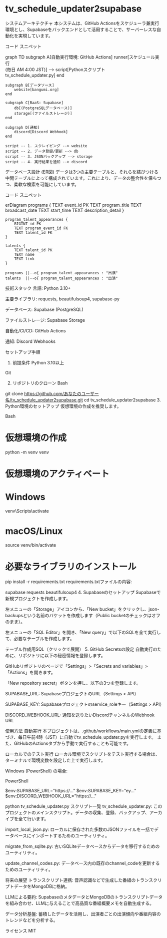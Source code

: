 # tv_schedule_updater2supabase

システムアーキテクチャ
本システムは、GitHub Actionsをスケジューラ兼実行環境とし、Supabaseをバックエンドとして活用することで、サーバーレスな自動化を実現しています。

コード スニペット

graph TD
    subgraph A[自動実行環境: GitHub Actions]
        runner[スケジュール実行<br>(毎日 AM 4:00 JST)] --> script[Pythonスクリプト<br>tv_schedule_updater.py]
    end

    subgraph B[データソース]
        website[bangumi.org]
    end

    subgraph C[BaaS: Supabase]
        db[(PostgreSQLデータベース)]
        storage[(ファイルストレージ)]
    end
    
    subgraph D[通知]
        discord[Discord Webhook]
    end

    script -- 1. スクレイピング --> website
    script -- 2. データ登録/更新 --> db
    script -- 3. JSONバックアップ --> storage
    script -- 4. 実行結果を通知 --> discord
データベース設計 (ER図)
データは3つの主要テーブルと、それらを結びつける中間テーブルによって構成されています。これにより、データの整合性を保ちつつ、柔軟な検索を可能にしています。

コード スニペット

erDiagram
    programs {
        TEXT event_id PK
        TEXT program_title
        TEXT broadcast_date
        TEXT start_time
        TEXT description_detail
    }

    program_talent_appearances {
        BIGINT id PK
        TEXT program_event_id FK
        TEXT talent_id FK
    }

    talents {
        TEXT talent_id PK
        TEXT name
        TEXT link
    }

    programs ||--o{ program_talent_appearances : "出演"
    talents  ||--o{ program_talent_appearances : "出演"
技術スタック
言語: Python 3.10+

主要ライブラリ: requests, beautifulsoup4, supabase-py

データベース: Supabase (PostgreSQL)

ファイルストレージ: Supabase Storage

自動化/CI/CD: GitHub Actions

通知: Discord Webhooks

セットアップ手順
1. 前提条件
Python 3.10以上

Git

2. リポジトリのクローン
Bash

git clone https://github.com/あなたのユーザー名/tv_schedule_updater2supabase.git
cd tv_schedule_updater2supabase
3. Python環境のセットアップ
仮想環境の作成を推奨します。

Bash

# 仮想環境の作成
python -m venv venv
# 仮想環境のアクティベート
# Windows
venv\Scripts\activate
# macOS/Linux
source venv/bin/activate

# 必要なライブラリのインストール
pip install -r requirements.txt
requirements.txtファイルの内容:

supabase
requests
beautifulsoup4
4. Supabaseのセットアップ
Supabaseで新規プロジェクトを作成します。

左メニューの「Storage」アイコンから、「New bucket」をクリックし、json-backupsという名前のバケットを作成します（Public bucketのチェックはオフのまま）。

左メニューの「SQL Editor」を開き、「New query」で以下のSQLを全て実行して、必要なテーブルを作成します。

テーブル作成用SQL（クリックで展開）
5. GitHub Secretsの設定
自動実行のために、リポジトリに以下の秘密情報を登録します。

GitHubリポジトリのページで「Settings」>「Secrets and variables」>「Actions」を開きます。

「New repository secret」ボタンを押し、以下の3つを登録します。

SUPABASE_URL: SupabaseプロジェクトのURL（Settings > API）

SUPABASE_KEY: Supabaseプロジェクトのservice_roleキー（Settings > API）

DISCORD_WEBHOOK_URL: 通知を送りたいDiscordチャンネルのWebhook URL

使用方法
自動実行
本プロジェクトは、.github/workflows/main.ymlの定義に基づき、毎日午前4時（JST）に自動でtv_schedule_updater.pyを実行します。
また、GitHubのActionsタブから手動で実行することも可能です。

ローカルでのテスト実行
ローカル環境でスクリプトをテスト実行する場合は、ターミナルで環境変数を設定した上で実行します。

Windows (PowerShell) の場合:

PowerShell

$env:SUPABASE_URL="https://..."
$env:SUPABASE_KEY="ey..."
$env:DISCORD_WEBHOOK_URL="https://..."

python tv_schedule_updater.py
スクリプト一覧
tv_schedule_updater.py: このプロジェクトのメインスクリプト。データの収集、登録、バックアップ、アーカイブを全て行います。

import_local_json.py: ローカルに保存された多数のJSONファイルを一括でデータベースにインポートするためのユーティリティ。

migrate_from_sqlite.py: 古いSQLiteデータベースからデータを移行するためのユーティリティ。

update_channel_codes.py: データベース内の既存のchannel_codeを更新するためのユーティリティ。

将来の展望
トランスクリプト連携: 音声認識などで生成した番組のトランスクリプトデータをMongoDBに格納。

LLMによる要約: SupabaseのメタデータとMongoDBのトランスクリプトデータを組み合わせ、LLMに与えることで高品質な番組概要メモを自動生成する。

データ分析基盤: 蓄積したデータを活用し、出演者ごとの出演傾向や番組内容のトレンドなどを分析する。

ライセンス
MIT
